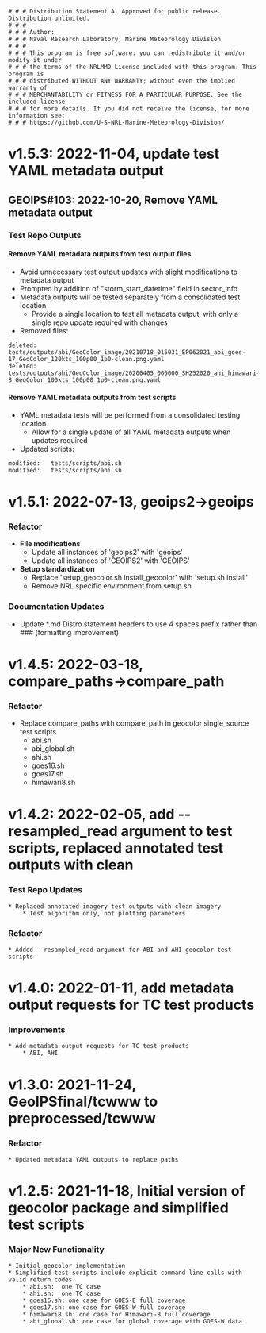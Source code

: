     # # # Distribution Statement A. Approved for public release. Distribution unlimited.
    # # #
    # # # Author:
    # # # Naval Research Laboratory, Marine Meteorology Division
    # # #
    # # # This program is free software: you can redistribute it and/or modify it under
    # # # the terms of the NRLMMD License included with this program. This program is
    # # # distributed WITHOUT ANY WARRANTY; without even the implied warranty of
    # # # MERCHANTABILITY or FITNESS FOR A PARTICULAR PURPOSE. See the included license
    # # # for more details. If you did not receive the license, for more information see:
    # # # https://github.com/U-S-NRL-Marine-Meteorology-Division/

# v1.5.3: 2022-11-04, update test YAML metadata output

## GEOIPS#103: 2022-10-20, Remove YAML metadata output
### Test Repo Outputs
#### Remove YAML metadata outputs from test output files
* Avoid unnecessary test output updates with slight modifications to metadata output
* Prompted by addition of "storm_start_datetime" field in sector_info
* Metadata outputs will be tested separately from a consolidated test location
    * Provide a single location to test all metadata output, with only a single repo update required with changes
* Removed files:
```
deleted:    tests/outputs/abi/GeoColor_image/20210718_015031_EP062021_abi_goes-17_GeoColor_120kts_100p00_1p0-clean.png.yaml
deleted:    tests/outputs/ahi/GeoColor_image/20200405_000000_SH252020_ahi_himawari-8_GeoColor_100kts_100p00_1p0-clean.png.yaml
```
#### Remove YAML metadata outputs from test scripts
* YAML metadata tests will be performed from a consolidated testing location
    * Allow for a single update of all YAML metadata outputs when updates required
* Updated scripts:
```
modified:   tests/scripts/abi.sh
modified:   tests/scripts/ahi.sh
```


# v1.5.1: 2022-07-13, geoips2->geoips

### Refactor
* **File modifications**
    * Update all instances of 'geoips2' with 'geoips'
    * Update all instances of 'GEOIPS2' with 'GEOIPS'
* **Setup standardization**
    * Replace 'setup\_geocolor.sh install\_geocolor' with 'setup.sh install'
    * Remove NRL specific environment from setup.sh

### Documentation Updates
* Update \*.md Distro statement headers to use 4 spaces prefix rather than ### (formatting improvement)


# v1.4.5: 2022-03-18, compare_paths->compare_path

### Refactor
* Replace compare_paths with compare_path in geocolor single_source test scripts
    * abi.sh
    * abi_global.sh
    * ahi.sh
    * goes16.sh
    * goes17.sh
    * himawari8.sh


# v1.4.2: 2022-02-05, add --resampled_read argument to test scripts, replaced annotated test outputs with clean

### Test Repo Updates
    * Replaced annotated imagery test outputs with clean imagery
        * Test algorithm only, not plotting parameters

### Refactor
    * Added --resampled_read argument for ABI and AHI geocolor test scripts


# v1.4.0: 2022-01-11, add metadata output requests for TC test products

### Improvements
    * Add metadata output requests for TC test products
        * ABI, AHI


# v1.3.0: 2021-11-24, GeoIPSfinal/tcwww to preprocessed/tcwww

### Refactor
    * Updated metadata YAML outputs to replace paths


# v1.2.5: 2021-11-18, Initial version of geocolor package and simplified test scripts

### Major New Functionality
    * Initial geocolor implementation
    * Simplified test scripts include explicit command line calls with valid return codes
        * abi.sh:  one TC case
        * ahi.sh:  one TC case
        * goes16.sh: one case for GOES-E full coverage
        * goes17.sh: one case for GOES-W full coverage
        * himawari8.sh: one case for Himawari-8 full coverage
        * abi_global.sh: one case for global coverage with GOES-W data
